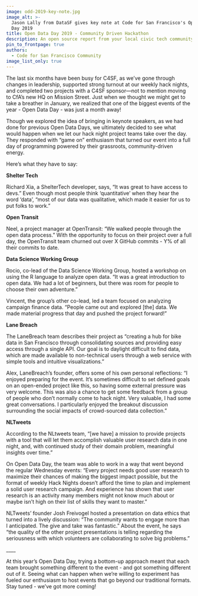 ```yaml
---
image: odd-2019-key-note.jpg
image_alt: >-
  Jason Lally from DataSF gives key note at Code for San Francisco's Open Data
  Day 2019
title: Open Data Day 2019 - Community Driven Hackathon
description: An open source report from your local civic tech community.
pin_to_frontpage: true
authors:
  - Code for San Francisco Community
image_list_only: true
---
```

The last six months have been busy for C4SF, as we’ve gone through changes in leadership, supported strong turnout at our weekly hack nights, and completed two projects with a C4SF sponsor—not to mention moving to CfA’s new HQ on Mission Street. Just when we thought we might get to take a breather in January, we realized that one of the biggest events of the year - Open Data Day - was just a month away! 

Though we explored the idea of bringing in keynote speakers, as we had done for previous Open Data Days, we ultimately decided to see what would happen when we let our hack night project teams take over the day. They responded with “game on” enthusiasm that turned our event into a full day of programming powered by their grassroots, community-driven energy.

Here’s what they have to say:

**Shelter Tech**

Richard Xia, a ShelterTech developer, says, “It was great to have access to devs.” Even though most people think ‘quantitative’ when they hear the word ‘data’, “most of our data was qualitative, which made it easier for us to put folks to work.”

**Open Transit**

Neel, a project manager at OpenTransit: “We walked people through the open data process.” With the opportunity to focus on their project over a full day, the OpenTransit team churned out over X GitHub commits - Y% of all their commits to date.

**Data Science Working Group**

Rocio, co-lead of the Data Science Working Group, hosted a workshop on using the R language to analyze open data. “It was a great introduction to open data. We had a lot of beginners, but there was room for people to choose their own adventure.”

Vincent, the group’s other co-lead, led a team focused on analyzing campaign finance data. “People came out and explored \[the] data. We made material progress that day and pushed the project forward!”

**Lane Breach**

The LaneBreach team describes their project as “creating a hub for bike data in San Francisco through consolidating sources and providing easy access through a single API. Our goal is to daylight difficult to find data, which are made available to non-technical users through a web service with simple tools and intuitive visualizations.”

Alex, LaneBreach’s founder, offers some of his own personal reflections: “I enjoyed preparing for the event. It’s sometimes difficult to set defined goals on an open-ended project like this, so having some external pressure was very welcome. This was also a chance to get some feedback from a group of people who don’t normally come to hack night. Very valuable, I had some great conversations. I particularly enjoyed the breakout discussion surrounding the social impacts of crowd-sourced data collection.”

**NLTweets**

According to the NLtweets team, “\[we have] a mission to provide projects with a tool that will let them accomplish valuable user research data in one night, and, with continued study of their domain problem, meaningful insights over time.” 

On Open Data Day, the team was able to work in a way that went beyond the regular Wednesday events: “Every project needs good user research to maximize their chances of making the biggest impact possible, but the format of weekly Hack Nights doesn’t afford the time to plan and implement a solid user research campaign. And experience has shown that user research is an activity many members might not know much about or maybe isn’t high on their list of skills they want to master.”

NLTweets’ founder Josh Freivogel hosted a presentation on data ethics that turned into a lively discussion: “The community wants to engage more than I anticipated. The give and take was fantastic.” About the event, he says “the quality of the other project presentations is telling regarding the seriousness with which volunteers are collaborating to solve big problems.”

\_\_\_\_

At this year’s Open Data Day, trying a bottom-up approach meant that each team brought something different to the event - and got something different out of it. Seeing what can happen when we’re willing to experiment has fueled our enthusiasm to host events that go beyond our traditional formats. Stay tuned - we’ve got more coming!
